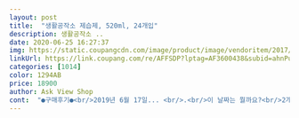 ```yaml
---
layout: post 
title:  "생활공작소 제습제, 520ml, 24개입" 
description: 생활공작소 ..
date: 2020-06-25 16:27:37 
img: https://static.coupangcdn.com/image/product/image/vendoritem/2017/07/18/3136118780/f947cc0e-86d7-47f0-8780-9cb6175b238b.jpg 
linkUrl: https://link.coupang.com/re/AFFSDP?lptag=AF3600438&subid=ahnPublicAsk&pageKey=20168403&itemId=80109426&vendorItemId=3136118780&traceid=V0-113-b0ad0989bb532544 
categories: [1014] 
color: 1294AB 
price: 18900 
author: Ask View Shop 
cont:  "●구매후기●<br/>2019년 6월 17일... <br/>.<br/>이 날짜는 뭘까요?<br/>2개월 조금 지난 지금 아무런 변화가 없습니다.<br/><br/>2개월부터 효과가 나타난다고 하던데<br/>310ml인데 개당 1100원정도 왔다갔다 하는거에 비해<br/>  <br/>갈아주어야 할 시기라 한달 후인 오늘 확인 해봤어요.<br/><br/>같이 걸어놔둔 곳이 한군데 있는데요.<br/><br/>검정 케이스를 열고 은박을 제거.<br/><br/>그냥 반품할까 고민했지만<br/>그냥 버리려고 합니다.<br/><br/>그래서 그냥 다 뜯어서 버렸어요.<br/><br/>그래서 옷방 곳곳에 한 10개 정도를 숨겨뒀었는데<br/>그런데 물이 안차게 되면 어떻해야할지<br/>그리고 기존에 쓰던 물봉지제습제가<br/>그리고 제습할 공간에 설치.<br/><br/>내껀 왜 이러지?<br/>느리게 흡수된다는 듯 하더군요.<br/><br/>대부분의 답변이 100%염화칼슘이기에<br/>되가고 있는 반면에 이 제품은 그대로.<br/>.<br/><br/>드레스룸.<br/> 같은 위치에 이 제품을 두었구요.<br/><br/>디자인도 맘에 들구요ㅎ<br/>똑같겠지 싶어서 구매했어요.<br/><br/>마지막에 제습제가 좀 남아있는데 저 정도의 양은 제습의 역할을 못하나봐요.<br/><br/>매번 몬생긴 물봉지 제습제만 쓰다가<br/>몇달 지나니 물이 가득 차있네요.<br/><br/>모아뒀다가 나중에 염화칼슘만 따로 구매해서<br/>문의게시판에는 저 같은 분들이 계신지 읽어보았으나<br/>물봉지도 100%였는데? 이건 이해불가.<br/>.<br/><br/>물봉지제습제는 이제 갈아줘야 할 시기가<br/>버릴 때 처리가 쉬웠거든요.<br/> 그냥 뜯고 물 부어 버렸는데<br/>별다른 방법 없이 그냥 군데군데 쳐박아두었고요... <br/><br/>보통 짧게는 2주, 길게 한달안에는 물이 다 차기에,<br/>본 제품과 서랍용 제습제, 락스, 배수구 클리너 등 이 브랜드 다른 제품들도 사용중인데<br/>부직포 붙여두고 써볼까 생각도 했거든요.<br/><br/>부직포만 남겨둔 후 다시 뚜껑을 덮었어요.<br/><br/>분명 제습할만한 비가오는 꾸덕한 날씨도 있었구요.<br/><br/>사볼만 하다 싶었어요.<br/><br/>상품문의글도 봤는데요.<br/><br/>상품을 받은지 이제 딱 한달이네요.<br/><br/>생긴것도 심플한게 제습제야 같은 성분이니<br/>생활공작소 제품은 520ml에 개당가격 700원정도면<br/>설치는 이렇게 했습니다.<br/><br/>손님방에 있는 창고로 사용하고 있는 붙박이장에도 제습제를 많이 넣어뒀는데<br/>습기가 젤 많이 쌓여서 매번 물봉지제습제 걸어두던<br/>실제 만들어지는걸 보지도 않았는데 어찌 알겠어요ㅎㅎ<br/>아 그리고 흰색 부직포? 뜯을 때 다른 제품 사용했을 땐 그냥 손으로 뜯어졌던 것 같은데<br/>아직 더 쓸 수 있다고 보기에는 옷에 제습이 안되고 있는 느낌이 확 드는데... <br/><br/>안입는 옷 넣어둔 서랍은 몇달 지나서 열어보면 습기냄새가 나더라고요.<br/><br/>암튼 뭐 아주 나쁘다고 할 수도 없지만 그렇다고 대만족이라기도 힘든 듯 합니다.<br/><br/>약간에 먼저꺼 보다 플라스틱이 얇고 안에 보면 깔끔히 되있지않아요.<br/> 혹시나 옷장 안에서 터지거나 흘릴까봐 불안합니다.<br/><br/>여기 들어있는건 아직 꺼내보지 않았고<br/>옷방에 있는 것들만 꺼내서 교체했는데요,<br/>옷방은 남쪽이라도 말이 안되겠지만 북쪽이라서 해는 없는데 아무래도 습기가 있나봐요.<br/><br/>옷장에 두었던 생활공작소 제습제 모두 그대로네요.<br/><br/>우리같은 소비자는 글로 적힌것만 믿을뿐<br/>이 제품은 덩어리가 유난히 좀 많이 남는 듯 합니다.<br/><br/>이 제품을 다 쓰면 케이스가 이쁘기에,<br/>이건 좀 단단한지 손으로 안뜯어져서 칼로 찢어서 버렸어요.<br/> 이건 좀 불편하네요.<br/><br/>이번에 좀 괜찮은걸로 써보고자<br/>이전에 사용했던 제품은 뭐였는지 기억은 안나지만<br/>이제와서 좀 귀찮기도 하고.<br/>.<br/>ㅠ<br/>일단 현재로선 효과가 도드라져보이지 않아<br/>제습제 디자인이 무슨 소용이겠냐만은 다른 제품들보다 생활공작소 제품들이<br/>제습제 설치일 18년 10월 11일<br/>제습제가 남는 것 없이 완전히 물로 다 변해 있어서<br/>제습제를 둔 곳에는 화장실 근처.<br/><br/>제습제를 자주 사기보단 그게 더 저렴하기에.<br/><br/>제품 패키지는 깔끔해서 좋아요.<br/><br/>조금 실망스럽네요ㅠ<br/>집 구조상 옷방으로 사용하고 있는 방 하나와 손님방 하나가 북쪽으로 나있어요.<br/><br/>창문도 안 열어두는 곳이라 특히 습기가 잘 쌓이는 곳인데.<br/>.<br/><br/>처음 구매 인데요... <br/>생각 보다 조금 질이 떨어져요.<br/>  먼저 쓰던건 코에서 늘 사왔는데 정기 배송이 편리 할꺼라 생각도 있고 계절이 안 맞으면 ㅋ 에서도 찾을수가 없더라구요... <br/>특히 겨울... <br/>.<br/>저는 겨울에도 필요 하거던요! 베란다 습해지는거 알지요... <br/>겨울에에휴.<br/>.<br/>.<br/>몇개 개봉하고 보니 밑에도 알맹이들이 흘려내려와 있습니다  원래는 위부분에 있어야하는데.<br/>.<br/>.<br/>안에가 엉망인가봐요 ㅜㅜ<br/>패키지 깔끔한 게 제일 장점이고 기능도 기본은 하는 듯.<br/> 가격도 보통이고요.<br/><br/>하나 남았던 물봉지제습제.<br/><br/>하지만 다른제품과 비교해봤자<br/>한달 더 지켜보다가 달라진 점이 있으면<br/>현재 12월 27일 다시 후기 남겨요.<br/><br/>혹시나 싶어서 후기도 다시보고<br/>후기 수정 해놓을게요.<br/><br/>후기는 다들 잘 쓰고 있다고 하시던데<br/>후기쓴 날 18년 11월 12일<br/>흠.<br/>.<br/> 근데 왜 물이 하나도 안찬걸까요?<br/>" 
---
```

